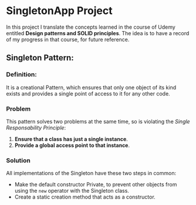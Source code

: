 ﻿# SingletonApp Project

In this project I translate the concepts learned in the course of Udemy entitled **Design patterns and SOLID principles**. The idea is to have a record of my progress in that course, for future reference.

## Singleton Pattern:
### Definition:

It is a creational Pattern, which ensures that only one object of its kind exists and provides a single point of access to it for any other code.

### Problem

This pattern solves two problems at the same time, so is violating the _Single Responsability Principle_:
1. **Ensure that a class has just a single instance**. 
2. **Provide a global access point to that instance**.

### Solution

All implementations of the Singleton have these two steps in common:
* Make the default constructor Private, to prevent other objects from using the `new` operator with the Singleton class.
* Create a static creation method that acts as a constructor.